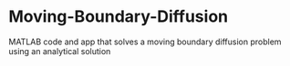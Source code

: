 # Moving-Boundary-Diffusion
MATLAB code and app that solves a moving boundary diffusion problem using an analytical solution
